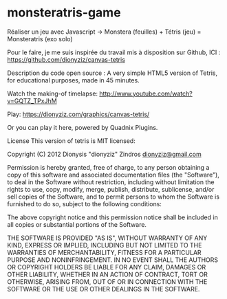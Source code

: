 # monsteratris-game
Réaliser un jeu avec Javascript -> Monstera (feuilles) + Tétris (jeu) = Monsteratris (exo solo)


Pour le faire, je me suis inspirée du travail mis à disposition sur Github, ICI : https://github.com/dionyziz/canvas-tetris

Description du code open source : 
A very simple HTML5 version of Tetris, for educational purposes, made in 45 minutes.

Watch the making-of timelapse: http://www.youtube.com/watch?v=GQTZ_TPxJhM

Play: https://dionyziz.com/graphics/canvas-tetris/

Or you can play it here, powered by Quadnix Plugins.

License
This version of tetris is MIT licensed:

Copyright (C) 2012 Dionysis "dionyziz" Zindros dionyziz@gmail.com

Permission is hereby granted, free of charge, to any person obtaining a copy of this software and associated documentation files (the "Software"), to deal in the Software without restriction, including without limitation the rights to use, copy, modify, merge, publish, distribute, sublicense, and/or sell copies of the Software, and to permit persons to whom the Software is furnished to do so, subject to the following conditions:

The above copyright notice and this permission notice shall be included in all copies or substantial portions of the Software.

THE SOFTWARE IS PROVIDED "AS IS", WITHOUT WARRANTY OF ANY KIND, EXPRESS OR IMPLIED, INCLUDING BUT NOT LIMITED TO THE WARRANTIES OF MERCHANTABILITY, FITNESS FOR A PARTICULAR PURPOSE AND NONINFRINGEMENT. IN NO EVENT SHALL THE AUTHORS OR COPYRIGHT HOLDERS BE LIABLE FOR ANY CLAIM, DAMAGES OR OTHER LIABILITY, WHETHER IN AN ACTION OF CONTRACT, TORT OR OTHERWISE, ARISING FROM, OUT OF OR IN CONNECTION WITH THE SOFTWARE OR THE USE OR OTHER DEALINGS IN THE SOFTWARE.
